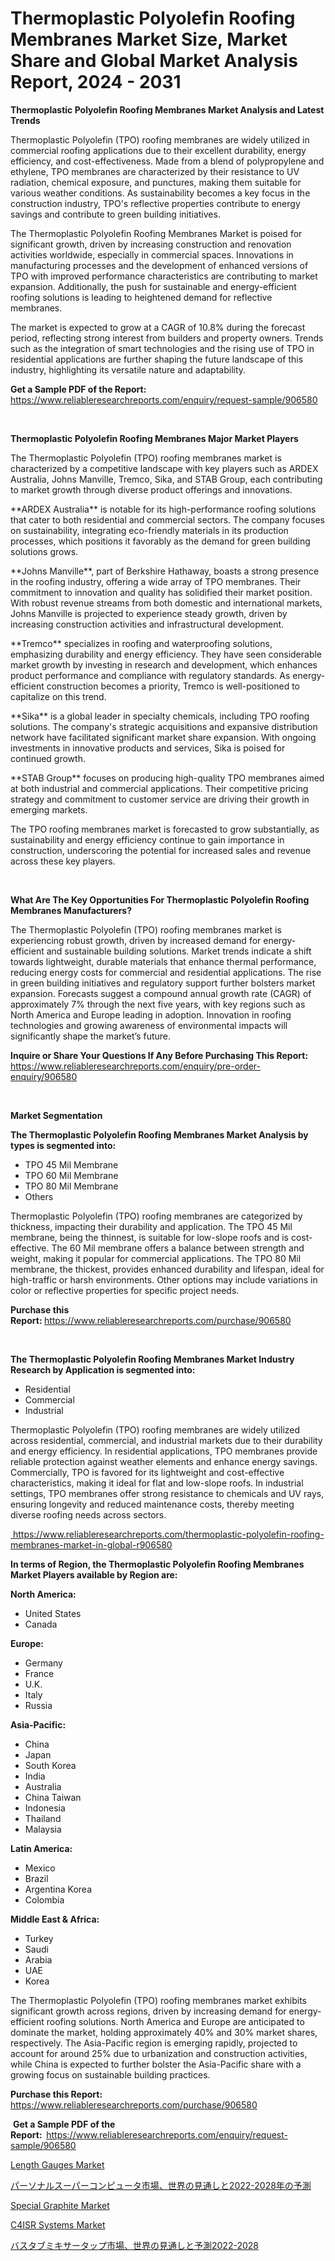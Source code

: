 <p><h1>Thermoplastic Polyolefin Roofing Membranes Market Size, Market Share and Global Market Analysis Report, 2024 - 2031</h1></p><p><strong>Thermoplastic Polyolefin Roofing Membranes Market Analysis and Latest Trends</strong></p>
<p><p>Thermoplastic Polyolefin (TPO) roofing membranes are widely utilized in commercial roofing applications due to their excellent durability, energy efficiency, and cost-effectiveness. Made from a blend of polypropylene and ethylene, TPO membranes are characterized by their resistance to UV radiation, chemical exposure, and punctures, making them suitable for various weather conditions. As sustainability becomes a key focus in the construction industry, TPO's reflective properties contribute to energy savings and contribute to green building initiatives.</p><p>The Thermoplastic Polyolefin Roofing Membranes Market is poised for significant growth, driven by increasing construction and renovation activities worldwide, especially in commercial spaces. Innovations in manufacturing processes and the development of enhanced versions of TPO with improved performance characteristics are contributing to market expansion. Additionally, the push for sustainable and energy-efficient roofing solutions is leading to heightened demand for reflective membranes. </p><p>The market is expected to grow at a CAGR of 10.8% during the forecast period, reflecting strong interest from builders and property owners. Trends such as the integration of smart technologies and the rising use of TPO in residential applications are further shaping the future landscape of this industry, highlighting its versatile nature and adaptability.</p></p>
<p><strong>Get a Sample PDF of the Report:&nbsp;</strong> <a href="https://www.reliableresearchreports.com/enquiry/request-sample/906580">https://www.reliableresearchreports.com/enquiry/request-sample/906580</a></p>
<p>&nbsp;</p>
<p><strong>Thermoplastic Polyolefin Roofing Membranes Major Market Players</strong></p>
<p><p>The Thermoplastic Polyolefin (TPO) roofing membranes market is characterized by a competitive landscape with key players such as ARDEX Australia, Johns Manville, Tremco, Sika, and STAB Group, each contributing to market growth through diverse product offerings and innovations. </p><p>**ARDEX Australia** is notable for its high-performance roofing solutions that cater to both residential and commercial sectors. The company focuses on sustainability, integrating eco-friendly materials in its production processes, which positions it favorably as the demand for green building solutions grows.</p><p>**Johns Manville**, part of Berkshire Hathaway, boasts a strong presence in the roofing industry, offering a wide array of TPO membranes. Their commitment to innovation and quality has solidified their market position. With robust revenue streams from both domestic and international markets, Johns Manville is projected to experience steady growth, driven by increasing construction activities and infrastructural development.</p><p>**Tremco** specializes in roofing and waterproofing solutions, emphasizing durability and energy efficiency. They have seen considerable market growth by investing in research and development, which enhances product performance and compliance with regulatory standards. As energy-efficient construction becomes a priority, Tremco is well-positioned to capitalize on this trend.</p><p>**Sika** is a global leader in specialty chemicals, including TPO roofing solutions. The company's strategic acquisitions and expansive distribution network have facilitated significant market share expansion. With ongoing investments in innovative products and services, Sika is poised for continued growth.</p><p>**STAB Group** focuses on producing high-quality TPO membranes aimed at both industrial and commercial applications. Their competitive pricing strategy and commitment to customer service are driving their growth in emerging markets.</p><p>The TPO roofing membranes market is forecasted to grow substantially, as sustainability and energy efficiency continue to gain importance in construction, underscoring the potential for increased sales and revenue across these key players.</p></p>
<p>&nbsp;</p>
<p><strong>What Are The Key Opportunities For Thermoplastic Polyolefin Roofing Membranes Manufacturers?</strong></p>
<p><p>The Thermoplastic Polyolefin (TPO) roofing membranes market is experiencing robust growth, driven by increased demand for energy-efficient and sustainable building solutions. Market trends indicate a shift towards lightweight, durable materials that enhance thermal performance, reducing energy costs for commercial and residential applications. The rise in green building initiatives and regulatory support further bolsters market expansion. Forecasts suggest a compound annual growth rate (CAGR) of approximately 7% through the next five years, with key regions such as North America and Europe leading in adoption. Innovation in roofing technologies and growing awareness of environmental impacts will significantly shape the market’s future.</p></p>
<p><strong>Inquire or Share Your Questions If Any Before Purchasing This Report:</strong> <a href="https://www.reliableresearchreports.com/enquiry/pre-order-enquiry/906580">https://www.reliableresearchreports.com/enquiry/pre-order-enquiry/906580</a></p>
<p>&nbsp;</p>
<p><strong>Market Segmentation</strong></p>
<p><strong>The Thermoplastic Polyolefin Roofing Membranes Market Analysis by types is segmented into:</strong></p>
<p><ul><li>TPO 45 Mil Membrane</li><li>TPO 60 Mil Membrane</li><li>TPO 80 Mil Membrane</li><li>Others</li></ul></p>
<p><p>Thermoplastic Polyolefin (TPO) roofing membranes are categorized by thickness, impacting their durability and application. The TPO 45 Mil membrane, being the thinnest, is suitable for low-slope roofs and is cost-effective. The 60 Mil membrane offers a balance between strength and weight, making it popular for commercial applications. The TPO 80 Mil membrane, the thickest, provides enhanced durability and lifespan, ideal for high-traffic or harsh environments. Other options may include variations in color or reflective properties for specific project needs.</p></p>
<p><strong>Purchase this Report:&nbsp;</strong><a href="https://www.reliableresearchreports.com/purchase/906580">https://www.reliableresearchreports.com/purchase/906580</a></p>
<p>&nbsp;</p>
<p><strong>The Thermoplastic Polyolefin Roofing Membranes Market Industry Research by Application is segmented into:</strong></p>
<p><ul><li>Residential</li><li>Commercial</li><li>Industrial</li></ul></p>
<p><p>Thermoplastic Polyolefin (TPO) roofing membranes are widely utilized across residential, commercial, and industrial markets due to their durability and energy efficiency. In residential applications, TPO membranes provide reliable protection against weather elements and enhance energy savings. Commercially, TPO is favored for its lightweight and cost-effective characteristics, making it ideal for flat and low-slope roofs. In industrial settings, TPO membranes offer strong resistance to chemicals and UV rays, ensuring longevity and reduced maintenance costs, thereby meeting diverse roofing needs across sectors.</p></p>
<p><a href="https://www.reliableresearchreports.com/thermoplastic-polyolefin-roofing-membranes-market-in-global-r906580">&nbsp;https://www.reliableresearchreports.com/thermoplastic-polyolefin-roofing-membranes-market-in-global-r906580</a></p>
<p><strong>In terms of Region, the Thermoplastic Polyolefin Roofing Membranes Market Players available by Region are:</strong></p>
<p>
    <p> <strong> North America: </strong>
        <ul>
            <li>United States</li>
            <li>Canada</li>
        </ul>
        </p> 
    <p> <strong> Europe: </strong>
        <ul>
            <li>Germany</li>
            <li>France</li>
            <li>U.K.</li>
            <li>Italy</li>
            <li>Russia</li>
        </ul>
        </p> 
    <p> <strong> Asia-Pacific: </strong>
        <ul>
            <li>China</li>
            <li>Japan</li>
            <li>South Korea</li>
            <li>India</li>
            <li>Australia</li>
            <li>China Taiwan</li>
            <li>Indonesia</li>
            <li>Thailand</li>
            <li>Malaysia</li>
        </ul>
        </p> 
    <p> <strong> Latin America: </strong>
        <ul>
            <li>Mexico</li>
            <li>Brazil</li>
            <li>Argentina Korea</li>
            <li>Colombia</li>
        </ul>
        </p> 
    <p> <strong> Middle East & Africa: </strong>
        <ul>
            <li>Turkey</li>
            <li>Saudi</li>
            <li>Arabia</li>
            <li>UAE</li>
            <li>Korea</li>
        </ul>
    </p>
    </p>
<p><p>The Thermoplastic Polyolefin (TPO) roofing membranes market exhibits significant growth across regions, driven by increasing demand for energy-efficient roofing solutions. North America and Europe are anticipated to dominate the market, holding approximately 40% and 30% market shares, respectively. The Asia-Pacific region is emerging rapidly, projected to account for around 25% due to urbanization and construction activities, while China is expected to further bolster the Asia-Pacific share with a growing focus on sustainable building practices.</p></p>
<p><strong>Purchase this Report: </strong><a href="https://www.reliableresearchreports.com/purchase/906580">https://www.reliableresearchreports.com/purchase/906580</a></p>
<p>&nbsp;<strong>Get a Sample PDF of the Report:&nbsp;&nbsp;</strong><a href="https://www.reliableresearchreports.com/enquiry/request-sample/906580">https://www.reliableresearchreports.com/enquiry/request-sample/906580</a></p>
<p><strong></strong></p>
<p><p><a href="https://medium.com/@madisonaguilar75/the-length-gauges-market-research-report-provides-an-in-depth-and-up-to-date-analysis-of-the-bd071d175d90">Length Gauges Market</a></p><p><a href="https://medium.com/@shade463/personal-supercomputers-market-global-outlook-and-forecast-2022-2028-bd40d31f1c5a">パーソナルスーパーコンピュータ市場、世界の見通しと2022-2028年の予測</a></p><p><a href="https://issuu.com/reportprime-2/docs/special-graphite-market-size-2030.p_015393011a3d75">Special Graphite Market</a></p><p><a href="https://www.linkedin.com/pulse/c4isr-systems-market-trends-analysis-opportunities-challenges-o1koe?trackingId=C39L38gMS4%2BQ%2FRVv96J%2FYg%3D%3D">C4ISR Systems Market</a></p><p><a href="https://medium.com/@shade463/bathtub-mixer-taps-market-global-outlook-and-forecast-2022-2028-38a398454f33">バスタブミキサータップ市場、世界の見通しと予測2022-2028</a></p></p>